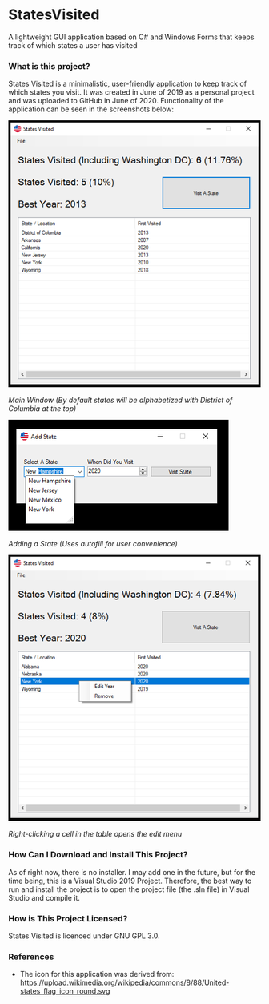 # StatesVisited
A lightweight GUI application based on C# and Windows Forms that keeps track of which states a user has visited

### What is this project?
States Visited is a minimalistic, user-friendly application to keep track of which states you visit. It was created in June of 2019 as a personal project and was uploaded to GitHub in June of 2020. Functionality of the application can be seen in the screenshots below:

![Main Window](Screenshots/MainWindow.PNG)

*Main Window (By default states will be alphabetized with District of Columbia at the top)*

![Add State](Screenshots/AddState.PNG)

*Adding a State (Uses autofill for user convenience)*

![Edit](Screenshots/Edit.PNG)

*Right-clicking a cell in the table opens the edit menu*

### How Can I Download and Install This Project?
As of right now, there is no installer. I may add one in the future, but for the time being, this is a Visual Studio 2019 Project. Therefore, the best way to run and install the project is to open the project file (the .sln file) in Visual Studio and compile it.

### How is This Project Licensed?
States Visited is licenced under GNU GPL 3.0.

### References
* The icon for this application was derived from: https://upload.wikimedia.org/wikipedia/commons/8/88/United-states_flag_icon_round.svg
